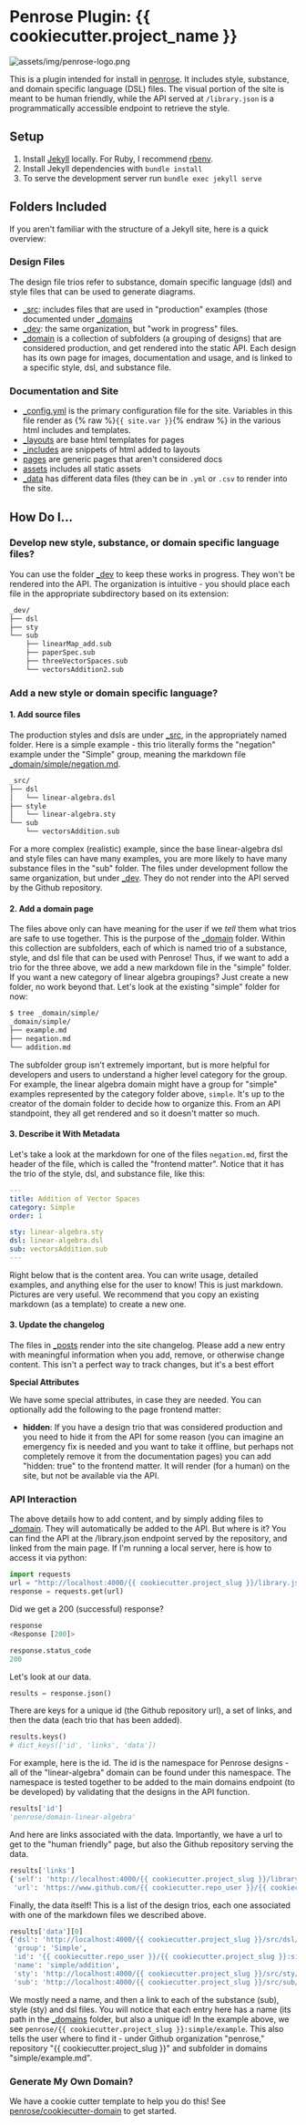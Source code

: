 # Penrose Plugin: {{ cookiecutter.project_name }}

![assets/img/penrose-logo.png](assets/img/penrose-logo.png)

This is a plugin intended for install in [penrose](https://penrose.github.io). It
includes style, substance, and domain specific language (DSL) files.
The visual portion of the site is meant to be human friendly, while the
API served at `/library.json` is a programmatically accessible endpoint
to retrieve the style.

## Setup

 1. Install [Jekyll](https://jekyllrb.com/docs/installation/) locally. For Ruby, I recommend [rbenv](https://github.com/rbenv/rbenv).
 2. Install Jekyll dependencies with `bundle install`
 3. To serve the development server run `bundle exec jekyll serve`

## Folders Included
If you aren't familiar with the structure of a Jekyll site, here is a quick overview:

### Design Files
The design file trios refer to substance, domain specific language (dsl) and style files 
that can be used to generate diagrams.

 - [_src](_src): includes files that are used in "production" examples (those documented under [_domains](_domains)
 - [_dev](_dev): the same organization, but "work in progress" files.
 - [_domain](_domain) is a collection of subfolders (a grouping of designs) that are considered production, and get rendered into the static API. Each design has its own page for images, documentation and usage, and is linked to a specific style, dsl, and substance file.

### Documentation and Site

 - [_config.yml](_config.yml) is the primary configuration file for the site. Variables in this file render as {% raw %}`{{ site.var }}`{% endraw %} in the various html includes and templates.
 - [_layouts](_layouts) are base html templates for pages
 - [_includes](_includes) are snippets of html added to layouts
 - [pages](pages) are generic pages that aren't considered docs
 - [assets](assets) includes all static assets
 - [_data](_data) has different data files (they can be in `.yml` or `.csv` to render into the site.

## How Do I...

### Develop new style, substance, or domain specific language files?

You can use the folder [_dev](_dev) to keep these works in progress. They
won't be rendered into the API. The organization is intuitive - you should
place each file in the appropriate subdirectory based on its extension:

```bash
_dev/
├── dsl
├── sty
└── sub
    ├── linearMap_add.sub
    ├── paperSpec.sub
    ├── threeVectorSpaces.sub
    └── vectorsAddition2.sub
```

### Add a new style or domain specific language?

#### 1. Add source files

The production styles and dsls are under [_src](_src), in the appropriately
named folder. Here is a simple example - this trio literally forms the
"negation" example under the "Simple" group, meaning the markdown file
[_domain/simple/negation.md](_domain/simple/negation.md).

```bash
_src/
├── dsl
│   └── linear-algebra.dsl
├── style
│   └── linear-algebra.sty
└── sub
    └── vectorsAddition.sub
```

For a more complex (realistic) example, since the base linear-algebra dsl
and style files can have many examples, you are more likely to have many
substance files in the "sub" folder. The files under development follow the 
same organization, but under [_dev](_dev). They do not render into the 
API served by the Github repository.

#### 2. Add a domain page

The files above only can have meaning for the user if we *tell* them what trios
are safe to use together. This is the purpose of the [_domain](_domain) folder.
Within this collection are subfolders, each of which is named trio
of a substance, style, and dsl file that can be used with Penrose! Thus, if 
we want to add a trio for the three above, we add a new markdown file in
the "simple" folder. If you want a new category of linear algebra groupings?
Just create a new folder, no work beyond that. Let's look at the existing
"simple" folder for now:

```bash
$ tree _domain/simple/
_domain/simple/
├── example.md
├── negation.md
└── addition.md
```

The subfolder group isn't extremely important, but is more helpful for developers
and users to understand a higher level category for the group. For example,
the linear algebra domain might have a group for "simple" examples represented
by the category folder above, `simple`. It's up to the creator of the domain
folder to decide how to organize this. From an API standpoint, they all
get rendered and so it doesn't matter so much. 


#### 3. Describe it With Metadata

Let's take a look at the markdown for one of the files `negation.md`, first
the header of the file, which is called the "frontend matter". Notice that
it has the trio of the style, dsl, and substance file, like this:

```yml
---
title: Addition of Vector Spaces
category: Simple
order: 1

sty: linear-algebra.sty
dsl: linear-algebra.dsl
sub: vectorsAddition.sub
---
```

Right below that is the content area. You can write usage,
detailed examples, and anything else for the user to know! This is just markdown.
Pictures are very useful. We recommend that you copy an existing markdown (as
a template) to create a new one.

#### 3. Update the changelog

The files in [_posts](_posts) render into the site changelog. Please add a new
entry with meaningful information when you add, remove, or otherwise change content.
This isn't a perfect way to track changes, but it's a best effort


**Special Attributes**

We have some special attributes, in case they are needed. You can optionally
add the following to the page frontend matter:

 - **hidden**: If you have a design trio that was considered production and you need to hide it from the API for some reason (you can imagine an emergency fix is needed and you want to take it offline, but perhaps not completely remove it from the documentation pages) you can add "hidden: true" to the frontend matter. It will render (for a human) on the site, but not be available via the API.


### API Interaction

The above details how to add content, and by simply adding files to [_domain](_domain).
They will automatically be added to the API. But where is it? You can find the API
at the /library.json endpoint served by the repository, and linked from the main
page. If I'm running a local server, here is how to access it via python:

```python
import requests
url = "http://localhost:4000/{{ cookiecutter.project_slug }}/library.json"
response = requests.get(url)
```

Did we get a 200 (successful) response?

```python
response
<Response [200]>

response.status_code
200
```

Let's look at our data.

```python
results = response.json()
```

There are keys for a unique id (the Github repository url), a set of links,
and then the data (each trio that has been added).

```python
results.keys()
# dict_keys(['id', 'links', 'data'])
```

For example, here is the id. The id is the namespace for Penrose
designs - all of the "linear-algebra" domain can be found under this
namespace. The namespace is tested together to be added to the main domains
endpoint (to be developed) by validating that the designs in the API
function.

```python
results['id']
'penrose/domain-linear-algebra'
```

And here are links associated with the data. Importantly, we have a url to
get to the "human friendly" page, but also the Github repository serving the
data.

```python
results['links']
{'self': 'http://localhost:4000/{{ cookiecutter.project_slug }}/library.json',
 'url': 'https://www.github.com/{{ cookiecutter.repo_user }}/{{ cookiecutter.project_slug }}'}
```

Finally, the data itself! This is a list of the design trios, each one
associated with one of the markdown files we described above.

```python
results['data'][0]
{'dsl': 'http://localhost:4000/{{ cookiecutter.project_slug }}/src/dsl/linear-algebra.dsl',
 'group': 'Simple',
 'id': '{{ cookiecutter.repo_user }}/{{ cookiecutter.project_slug }}:simple/example',
 'name': 'simple/addition',
 'sty': 'http://localhost:4000/{{ cookiecutter.project_slug }}/src/sty/linear-algebra.sty',
 'sub': 'http://localhost:4000/{{ cookiecutter.project_slug }}/src/sub/vectorsAddition.sub'}
```

We mostly need a name, and then a link to each of the substance (sub), style (sty)
and dsl files. You will notice that each entry here has a name (its path
in the [_domains](_domains) folder, but also a unique id! In the example above,
we see `penrose/{{ cookiecutter.project_slug }}:simple/example`. This also tells the user
where to find it - under Github organization "penrose," repository "{{ cookiecutter.project_slug }}"
and subfolder in domains "simple/example.md".


### Generate My Own Domain?

We have a cookie cutter template to help you do this! See 
[penrose/cookiecutter-domain](https://github.com/penrose/cookiecutter-domain) to
get started.
